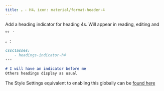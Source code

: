 ```yaml
---
title: 。- H4。icon: material/format-header-4
---
```


Add a heading indicator for heading 4s. Will appear in reading, editing and
。。
.

。:

```md
cssclasses:
    - headings-indicator-h4
---

# I will have an indicator before me
Others headings display as usual
```

The Style Settings equivalent to enabling this globally can be [found here](../../Style-Settings/Editor/Typography/headings/index.md#for-heading-4)

